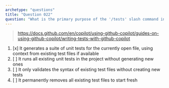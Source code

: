 ```yaml
---
archetype: "questions"
title: "Question 022"
question: "What is the primary purpose of the '/tests' slash command in GitHub Copilot?"
---
```


> https://docs.github.com/en/copilot/using-github-copilot/guides-on-using-github-copilot/writing-tests-with-github-copilot
1. [x] It generates a suite of unit tests for the currently open file, using context from existing test files if available
1. [ ] It runs all existing unit tests in the project without generating new ones
1. [ ] It only validates the syntax of existing test files without creating new tests
1. [ ] It permanently removes all existing test files to start fresh
